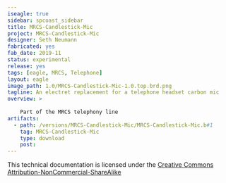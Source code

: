 ```yaml
---
iseagle: true
sidebar: spcoast_sidebar
title: MRCS-Candlestick-Mic
project: MRCS-Candlestick-Mic
designer: Seth Neumann
fabricated: yes
fab_date: 2019-11
status: experimental
release: yes
tags: [eagle, MRCS, Telephone]
layout: eagle
image_path: 1.0/MRCS-Candlestick-Mic-1.0.top.brd.png
tagline: An electret replacement for a telephone headset carbon mic
overview: >
    
    Part of the MRCS telephony line
artifacts:
  - path: /versions/MRCS-Candlestick-Mic/MRCS-Candlestick-Mic.b#1
    tag: MRCS-Candlestick-Mic
    type: download
    post: 
---
```



This technical documentation is licensed under the [Creative Commons Attribution-NonCommercial-ShareAlike](https://creativecommons.org/licenses/by-nc-sa/3.0/)
